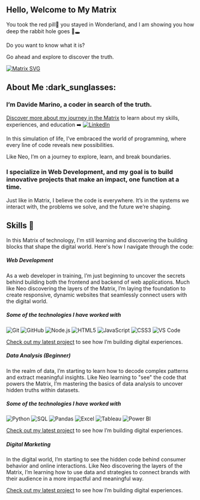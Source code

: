 ## Hello, Welcome to My Matrix
You took the red pill🔴 you stayed in Wonderland, and I am showing you how deep the rabbit hole goes 🐇🕳️

Do you want to know what it is?

Go ahead and explore to discover the truth.


[![Matrix SVG](https://raw.githubusercontent.com/rodrigograca31/rodrigograca31/master/matrix.svg)](https://www.youtube.com/watch?v=SDkAGkd4NLc)

<h2> About Me :dark_sunglasses: </h2>

<h3> I’m Davide Marino, a coder in search of the truth. </h3>

[Discover more about my journey in the Matrix](https://www.linkedin.com/in/davide-m-69b03a2b0/) to learn about my skills, experiences, and education ➡️
 <a href="https://www.linkedin.com/in/davide-m-69b03a2b0/" target="_blank"><img src="https://img.shields.io/badge/LinkedIn-%230077B5.svg?&style=flat-square&logo=linkedin&logoColor=white" alt="LinkedIn"></a>

In this simulation of life, I’ve embraced the world of programming, where every line of code reveals new possibilities.

Like Neo, I’m on a journey to explore, learn, and break boundaries.

<h3>I specialize in Web Development, and my goal is to build innovative projects that make an impact, one function at a time.</h3>

Just like in Matrix, I believe the code is everywhere. It’s in the systems we interact with, the problems we solve, and the future we’re shaping.

<h2> Skills 🔧 </h2>

In this Matrix of technology, I'm still learning and discovering the building blocks that shape the digital world. Here's how I navigate through the code:

##### Web Development 
As a web developer in training, I’m just beginning to uncover the secrets behind building both the frontend and backend of web applications. Much like Neo discovering the layers of the Matrix, I’m laying the foundation to create responsive, dynamic websites that seamlessly connect users with the digital world.

##### Some of the technologies I have worked with
![Git](https://img.shields.io/badge/-Git-222222?style=flat&logo=git&logoColor=F05032)
![GitHub](https://img.shields.io/badge/-GitHub-222222?style=flat&logo=github&logoColor=181717)
![Node.js](https://img.shields.io/badge/-Node.js-222222?style=flat&logo=node.js&logoColor=339933)
![HTML5](https://img.shields.io/badge/-HTML5-000000?style=flat&logo=html5)
![JavaScript](https://img.shields.io/badge/-JavaScript-000000?style=flat&logo=javascript)
![CSS3](https://img.shields.io/badge/-CSS3-%231572B6?style=flat-square&logo=css3)
![VS Code](http://img.shields.io/badge/-VS%20Code-007ACC?style=flat-square&logo=visual-studio-code&logoColor=ffffff)

[Check out my latest project](https://debugmarino.github.io/Swappie_Home/) to see how I’m building digital experiences.


##### Data Analysis (Beginner) 
In the realm of data, I’m starting to learn how to decode complex patterns and extract meaningful insights. Like Neo learning to "see" the code that powers the Matrix, I’m mastering the basics of data analysis to uncover hidden truths within datasets.

##### Some of the technologies I have worked with
![Python](https://img.shields.io/badge/-Python-000000?style=flat&logo=python)
![SQL](https://img.shields.io/badge/-SQL-000000?style=flat&logo=postgresql)
![Pandas](https://img.shields.io/badge/-Pandas-150458?style=flat&logo=pandas)
![Excel](https://img.shields.io/badge/-Excel-217346?style=flat&logo=microsoft-excel)
![Tableau](https://img.shields.io/badge/-Tableau-E97627?style=flat&logo=tableau)
![Power BI](https://img.shields.io/badge/-Power%20BI-F2C811?style=flat&logo=powerbi)

[Check out my latest project](https://debugmarino.github.io/DavideMarinoPortfolioDataAnalysis/) to see how I’m building digital experiences.

##### Digital Marketing 
In the digital world, I’m starting to see the hidden code behind consumer behavior and online interactions. Like Neo discovering the layers of the Matrix, I’m learning how to use data and strategies to connect brands with their audience in a more impactful and meaningful way.

[Check out my latest project](https://diagnostic-millennium-bd6.notion.site/Ciao-Sono-Davide-Marino-11c5a27b58b88012b3a9d7227d326f0b) to see how I’m building digital experiences.
